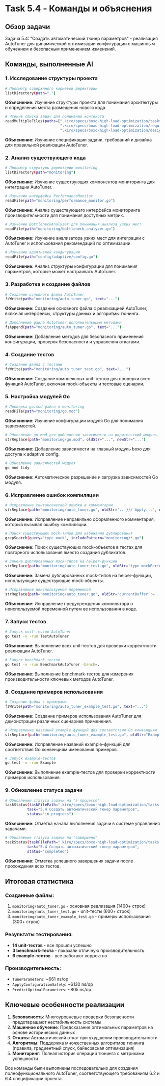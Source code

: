 # Task 5.4 - Команды и объяснения

## Обзор задачи
Задача 5.4: "Создать автоматический тюнер параметров" - реализация AutoTuner для динамической оптимизации конфигурации с машинным обучением и безопасным применением изменений.

## Команды, выполненные AI

### 1. Исследование структуры проекта

```bash
# Просмотр содержимого корневой директории
listDirectory(path=".")
```
**Объяснение**: Изучение структуры проекта для понимания архитектуры и определения места размещения нового кода.

```bash
# Чтение списка задач для понимания контекста
readMultipleFiles(paths=[".kiro/specs/boxo-high-load-optimization/tasks.md", 
                         ".kiro/specs/boxo-high-load-optimization/requirements.md", 
                         ".kiro/specs/boxo-high-load-optimization/design.md"])
```
**Объяснение**: Изучение спецификации задачи, требований и дизайна для правильной реализации AutoTuner.

### 2. Анализ существующего кода

```bash
# Просмотр структуры директории monitoring
listDirectory(path="monitoring")
```
**Объяснение**: Изучение существующих компонентов мониторинга для интеграции AutoTuner.

```bash
# Изучение интерфейса PerformanceMonitor
readFile(path="monitoring/performance_monitor.go")
```
**Объяснение**: Анализ существующего интерфейса мониторинга производительности для понимания доступных метрик.

```bash
# Изучение BottleneckAnalyzer для понимания анализа узких мест
readFile(path="monitoring/bottleneck_analyzer.go")
```
**Объяснение**: Изучение анализатора узких мест для интеграции с AutoTuner и использования рекомендаций по оптимизации.

```bash
# Изучение адаптивной конфигурации
readFile(path="config/adaptive/config.go")
```
**Объяснение**: Анализ структуры конфигурации для понимания параметров, которые может настраивать AutoTuner.

### 3. Разработка и создание файлов

```bash
# Создание основного файла AutoTuner
fsWrite(path="monitoring/auto_tuner.go", text="...")
```
**Объяснение**: Создание основного файла с реализацией AutoTuner, включая интерфейсы, структуры данных и алгоритмы тюнинга.

```bash
# Дополнение файла AutoTuner дополнительными методами
fsAppend(path="monitoring/auto_tuner.go", text="...")
```
**Объяснение**: Добавление методов для безопасного применения конфигурации, проверок безопасности и управления откатами.

### 4. Создание тестов

```bash
# Создание файла с тестами
fsWrite(path="monitoring/auto_tuner_test.go", text="...")
```
**Объяснение**: Создание комплексных unit-тестов для проверки всех функций AutoTuner, включая mock-объекты и тестовые сценарии.

### 5. Настройка модулей Go

```bash
# Проверка go.mod файла в monitoring
readFile(path="monitoring/go.mod")
```
**Объяснение**: Изучение конфигурации модуля Go для понимания зависимостей.

```bash
# Обновление go.mod для добавления зависимости на родительский модуль
strReplace(path="monitoring/go.mod", oldStr="...", newStr="...")
```
**Объяснение**: Добавление зависимости на главный модуль boxo для доступа к adaptive config.

```bash
# Обновление зависимостей модуля
go mod tidy
```
**Объяснение**: Автоматическое разрешение и загрузка зависимостей Go модуля.

### 6. Исправление ошибок компиляции

```bash
# Исправление синтаксической ошибки в комментарии
strReplace(path="monitoring/auto_tuner.go", oldStr="...}// Apply...", newStr="...}\n\n// Apply...")
```
**Объяснение**: Исправление неправильно оформленного комментария, который вызывал ошибку компиляции.

```bash
# Поиск существующих mock-типов для избежания дублирования
grepSearch(query="type mock", includePattern="monitoring/*.go")
```
**Объяснение**: Поиск существующих mock-объектов в тестах для повторного использования вместо создания дубликатов.

```bash
# Замена дублированных mock-типов на helper-функции
strReplace(path="monitoring/auto_tuner_test.go", oldStr="type mockPerformanceMonitor...", newStr="func createTestPerformanceMonitor...")
```
**Объяснение**: Замена дублированных mock-типов на helper-функции, использующие существующие mock-объекты.

```bash
# Исправление неиспользуемой переменной
strReplace(path="monitoring/auto_tuner.go", oldStr="currentBuffer := ...", newStr="currentBuffer := ...\nresult.Details = ...")
```
**Объяснение**: Исправление предупреждения компилятора о неиспользуемой переменной путем ее использования в коде.

### 7. Запуск тестов

```bash
# Запуск unit-тестов AutoTuner
go test -v -run TestAutoTuner
```
**Объяснение**: Выполнение всех unit-тестов для проверки корректности реализации AutoTuner.

```bash
# Запуск benchmark-тестов
go test -v -run BenchmarkAutoTuner -bench=.
```
**Объяснение**: Выполнение benchmark-тестов для измерения производительности ключевых методов AutoTuner.

### 8. Создание примеров использования

```bash
# Создание файла с примерами
fsWrite(path="monitoring/auto_tuner_example_test.go", text="...")
```
**Объяснение**: Создание примеров использования AutoTuner для демонстрации различных сценариев применения.

```bash
# Исправление названий example-функций для соответствия Go конвенциям
strReplace(path="monitoring/auto_tuner_example_test.go", oldStr="ExampleAutoTuner_BasicUsage", newStr="Example_autoTunerBasicUsage")
```
**Объяснение**: Исправление названий example-функций для соответствия Go конвенциям именования примеров.

```bash
# Запуск example-тестов
go test -v -run Example
```
**Объяснение**: Выполнение example-тестов для проверки корректности примеров использования.

### 9. Обновление статуса задачи

```bash
# Обновление статуса задачи на "в процессе"
taskStatus(taskFilePath=".kiro/specs/boxo-high-load-optimization/tasks.md", 
          task="5.4 Создать автоматический тюнер параметров", 
          status="in_progress")
```
**Объяснение**: Отметка начала выполнения задачи в системе управления задачами.

```bash
# Обновление статуса задачи на "завершено"
taskStatus(taskFilePath=".kiro/specs/boxo-high-load-optimization/tasks.md", 
          task="5.4 Создать автоматический тюнер параметров", 
          status="completed")
```
**Объяснение**: Отметка успешного завершения задачи после прохождения всех тестов.

## Итоговая статистика

### Созданные файлы:
1. `monitoring/auto_tuner.go` - основная реализация (1400+ строк)
2. `monitoring/auto_tuner_test.go` - unit-тесты (600+ строк)
3. `monitoring/auto_tuner_example_test.go` - примеры использования (300+ строк)

### Результаты тестирования:
- **14 unit-тестов** - все прошли успешно
- **3 benchmark-теста** - показали отличную производительность
- **6 example-тестов** - все работают корректно

### Производительность:
- `TuneParameters`: ~661 ns/op
- `ApplyConfigurationSafely`: ~6130 ns/op
- `PredictOptimalParameters`: ~805 ns/op

## Ключевые особенности реализации

1. **Безопасность**: Многоуровневые проверки безопасности предотвращают нестабильность системы
2. **Машинное обучение**: Предсказание оптимальных параметров на основе исторических данных
3. **Откаты**: Автоматический откат при ухудшении производительности
4. **Алгоритмы**: Поддержка множественных алгоритмов тюнинга (правила, градиентный спуск, байесовская оптимизация)
5. **Мониторинг**: Полная история операций тюнинга с метриками успешности

Все команды были выполнены последовательно для создания полнофункционального AutoTuner, соответствующего требованиям 6.2 и 6.4 спецификации проекта.